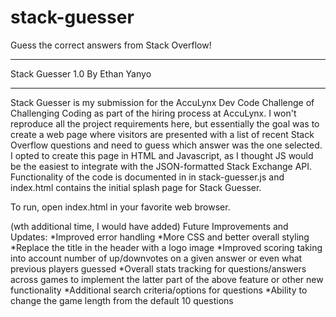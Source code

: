 # stack-guesser
Guess the correct answers from Stack Overflow!

***************************
Stack Guesser 1.0
By Ethan Yanyo
***************************

Stack Guesser is my submission for the AccuLynx Dev Code Challenge of Challenging Coding as part of the hiring process at AccuLynx.  I won't reproduce all the project requirements here, but essentially the goal was to create a web page where visitors are presented with a list of recent Stack Overflow questions and need to guess which answer was the one selected.  I opted to create this page in HTML and Javascript, as I thought JS would be the easiest to integrate with the JSON-formatted Stack Exchange API.  Functionality of the code is documented in in stack-guesser.js and index.html contains the initial splash page for Stack Guesser.

To run, open index.html in your favorite web browser.

(wth additional time, I would have added)
Future Improvements and Updates:
*Improved error handling
*More CSS and better overall styling
*Replace the title in the header with a logo image
*Improved scoring taking into account number of up/downvotes on a given answer or even what previous players guessed
	*Overall stats tracking for questions/answers across games to implement the latter part of the above feature or other new functionality
*Additional search criteria/options for questions
*Ability to change the game length from the default 10 questions